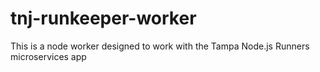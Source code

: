 # tnj-runkeeper-worker
This is a node worker designed to work with the Tampa Node.js Runners microservices app
